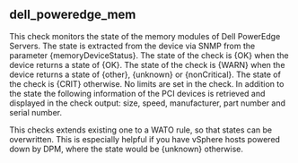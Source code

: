 ## dell_poweredge_mem

 This check monitors the state of the memory modules of Dell PowerEdge Servers. The state is extracted from the device via SNMP from the parameter {memoryDeviceStatus}. The state of the check is {OK} when the device returns a state of {OK}. The state of the check is {WARN} when the device returns a state of {other}, {unknown} or {nonCritical}. The state of the check is {CRIT} otherwise. No limits are set in the check. In addition to the state the following information of the PCI devices is retrieved and displayed in the check output: size, speed, manufacturer, part number and serial number.

This checks extends existing one to a WATO rule, so that states can be overwritten. This is especially helpful if you have vSphere hosts powered down by DPM, where the state would be {unknown} otherwise. 
